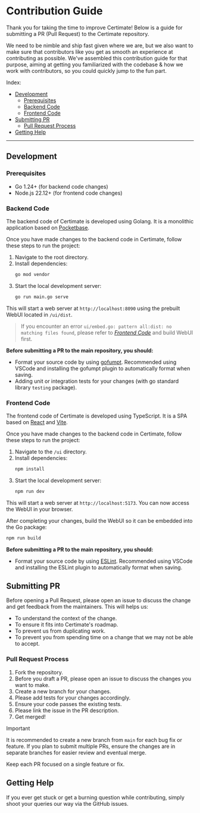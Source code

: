 # Contribution Guide

Thank you for taking the time to improve Certimate! Below is a guide for submitting a PR (Pull Request) to the Certimate repository.

We need to be nimble and ship fast given where we are, but we also want to make sure that contributors like you get as smooth an experience at contributing as possible. We've assembled this contribution guide for that purpose, aiming at getting you familiarized with the codebase & how we work with contributors, so you could quickly jump to the fun part.

Index:

- [Development](#development)
  - [Prerequisites](#prerequisites)
  - [Backend Code](#backend-code)
  - [Frontend Code](#frontend-code)
- [Submitting PR](#submitting-pr)
  - [Pull Request Process](#pull-request-process)
- [Getting Help](#getting-help)

---

## Development

### Prerequisites

- Go 1.24+ (for backend code changes)
- Node.js 22.12+ (for frontend code changes)

### Backend Code

The backend code of Certimate is developed using Golang. It is a monolithic application based on [Pocketbase](https://github.com/pocketbase/pocketbase).

Once you have made changes to the backend code in Certimate, follow these steps to run the project:

1. Navigate to the root directory.
2. Install dependencies:
   ```bash
   go mod vendor
   ```
3. Start the local development server:
   ```bash
   go run main.go serve
   ```

This will start a web server at `http://localhost:8090` using the prebuilt WebUI located in `/ui/dist`.

> If you encounter an error `ui/embed.go: pattern all:dist: no matching files found`, please refer to _[Frontend Code](#frontend-code)_ and build WebUI first.

**Before submitting a PR to the main repository, you should:**

- Format your source code by using [gofumpt](https://github.com/mvdan/gofumpt). Recommended using VSCode and installing the gofumpt plugin to automatically format when saving.
- Adding unit or integration tests for your changes (with go standard library `testing` package).

### Frontend Code

The frontend code of Certimate is developed using TypeScript. It is a SPA based on [React](https://github.com/facebook/react) and [Vite](https://github.com/vitejs/vite).

Once you have made changes to the backend code in Certimate, follow these steps to run the project:

1. Navigate to the `/ui` directory.
2. Install dependencies:
   ```bash
   npm install
   ```
3. Start the local development server:
   ```bash
   npm run dev
   ```

This will start a web server at `http://localhost:5173`. You can now access the WebUI in your browser.

After completing your changes, build the WebUI so it can be embedded into the Go package:

```bash
npm run build
```

**Before submitting a PR to the main repository, you should:**

- Format your source code by using [ESLint](https://github.com/eslint/eslint). Recommended using VSCode and installing the ESLint plugin to automatically format when saving.

## Submitting PR

Before opening a Pull Request, please open an issue to discuss the change and get feedback from the maintainers. This will helps us:

- To understand the context of the change.
- To ensure it fits into Certimate's roadmap.
- To prevent us from duplicating work.
- To prevent you from spending time on a change that we may not be able to accept.

### Pull Request Process

1. Fork the repository.
2. Before you draft a PR, please open an issue to discuss the changes you want to make.
3. Create a new branch for your changes.
4. Please add tests for your changes accordingly.
5. Ensure your code passes the existing tests.
6. Please link the issue in the PR description.
7. Get merged!

> [!IMPORTANT]
>
> It is recommended to create a new branch from `main` for each bug fix or feature. If you plan to submit multiple PRs, ensure the changes are in separate branches for easier review and eventual merge.
>
> Keep each PR focused on a single feature or fix.

## Getting Help

If you ever get stuck or get a burning question while contributing, simply shoot your queries our way via the GitHub issues.
